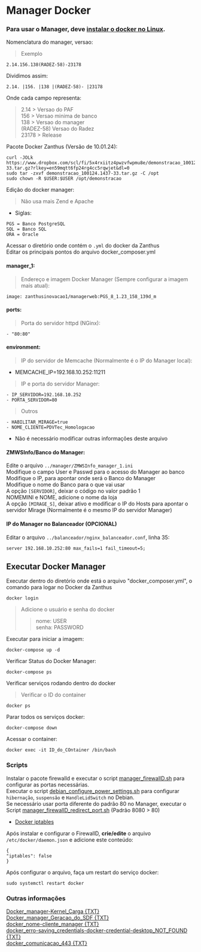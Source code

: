 # Manager Docker  

### Para usar o Manager, deve [instalar o docker no Linux](https://github.com/elppans/zretail/blob/master/docker_centos-oracle_Linux.md).  

Nomenclatura do manager, versao:  
>Exemplo  

```
2.14.156.138(RADEZ-58)-23178
```

Dividimos assim:  

```
2.14. |156. |138 |(RADEZ-58)- |23178
```

Onde cada campo representa:  

>2.14 > Versao do PAF  
156 > Versao minima de banco  
138 > Versao do manager   
(RADEZ-58) Versao do Radez  
23178 > Release  

Pacote Docker Zanthus (Versão de 10.01.24):  

```
curl -JOLk https://www.dropbox.com/scl/fi/5x4rxiitz4pwzvfwpmu8e/demonstracao_100124.1437-33.tar.gz?rlkey=en59mqtt6fp24rg4cc5rqwjet&dl=0
sudo tar -zxvf demonstracao_100124.1437-33.tar.gz -C /opt
sudo chown -R $USER:$USER /opt/demonstracao
```

Edição do docker manager:  
>Não usa mais Zend e Apache  

- Siglas:  

```
PGS = Banco PostgreSQL
SQL = Banco SQL
ORA = Oracle
```

Acessar o diretório onde contém o `.yml` do docker da Zanthus  
Editar os principais pontos do arquivo docker_composer.yml  

#### manager_1:  

>Endereço e imagem Docker Manager (Sempre configurar a imagem mais atual):
>
```
image: zanthusinovacao1/managerweb:PGS_8_1.23_158_139d_m
```

#### ports:  

>Porta do servidor httpd (NGinx):

```
- "80:80"
```

#### environment:  

>IP do servidor de Memcache (Normalmente é o IP do Manager local):
- MEMCACHE_IP=192.168.10.252:11211

>IP e porta do servidor Manager:
```
- IP_SERVIDOR=192.168.10.252
- PORTA_SERVIDOR=80
```

>Outros

```
- HABILITAR_MIRAGE=true
- NOME_CLIENTE=PDVTec_Homologacao
```

- Não é necessário modificar outras informações deste arquivo  

#### ZMWSInfo/Banco do Manager:

Edite o arquivo `../manager/ZMWSInfo_manager_1.ini`  
Modifique o campo User e Passwd para o acesso do Manager ao banco  
Modifique o IP, para apontar onde será o Banco do Manager  
Modifique o nome do Banco para o que vai usar  
A opção `[SERVIDOR]`, deixar o código no valor padrão 1  
NOMEMINI e NOME, adicione o nome da loja  
A opção `[MIRAGE_S]`, deixar ativo e modificar o IP do Hosts para apontar o servidor Mirage (Normalmente é o mesmo IP do servidor Manager)  


#### IP do Manager no Balanceador (OPCIONAL)  

Editar o arquivo `../balanceador/nginx_balanceador.conf`, linha 35:  

```
server 192.168.10.252:80 max_fails=1 fail_timeout=5;
```
## Executar Docker Manager  

Executar dentro do diretório onde está o arquivo "docker_composer.yml", o comando para logar no Docker da Zanthus  

```
docker login
```

>Adicione o usuário e senha do docker  
>>nome: USER  
>>senha: PASSWORD  

Executar para iniciar a imagem:  

```
docker-compose up -d
```
Verificar Status do Docker Manager:  

```
docker-compose ps
```

Verificar serviços rodando dentro do docker  
>Verificar o ID do container
```
docker ps
```

Parar todos os serviços docker:  

```
docker-compose down
```
Acessar o container:  

```
docker exec -it ID_do_COntainer /bin/bash
```
### Scripts

Instalar o pacote firewalld e executar o script [manager_firewallD.sh](https://raw.githubusercontent.com/elppans/zretail/master/manager_firewallD.sh) para configurar as portas necessárias.  
Executar o script [debian_configure_power_settings.sh](https://raw.githubusercontent.com/elppans/customshell/master/debian_configure_power_settings.sh) para configurar `hibernação`, `suspensão` e `HandleLidSwitch` no Debian.  
Se necessário usar porta diferente do padrão 80 no Manager, executar o Script [manager_firewallD_redirect_port.sh](https://raw.githubusercontent.com/elppans/zretail/master/manager_firewallD_redirect_port.sh) (Padrão 8080 > 80)

- [Docker iptables](https://dev.to/soerenmetje/how-to-secure-a-docker-host-using-firewalld-2joo)

Após instalar e configurar o FirewallD, **crie/edite** o arquivo `/etc/docker/daemon.json` e adicione este conteúdo:  

```
{
"iptables": false
}
```

Após configurar o arquivo, faça um restart do serviço docker:  

```
sudo systemctl restart docker
```

### Outras informações  

[Docker_manager-Kernel_Carga {TXT}](https://www.dropbox.com/scl/fi/hh1jw8xizes9r1lrnbkr4/Docker_manager-Kernel_Carga.txt?rlkey=du61n2e75h3qn87q8fmjoj4od&dl=0)  
[Docker_manager_Geracao_do_SDF {TXT}](https://www.dropbox.com/scl/fi/tab28tpwykgl6waotungs/Docker_manager_Geracao_do_SDF.txt?rlkey=wkttyb9n7y8xcgmxcot6hhiyw&dl=0)  
[docker_nome-cliente_manager {TXT}](https://www.dropbox.com/scl/fi/z9ij786ps3npjb7i6prxt/docker_nome-cliente_manager.txt?rlkey=6l7zx41kscn6kc4ebdvncc2ms&dl=0)  
[docker_erro-saving_credentials-docker-credential-desktop_NOT_FOUND {TXT}](https://www.dropbox.com/scl/fi/cvf7rssx19fnj7zckiak1/docker_erro-saving_credentials-docker-credential-desktop_NOT_FOUND.txt?rlkey=a4e9aa26eudz7tq4muxjg93le&dl=0)  
[docker_comunicacao_443 {TXT}](https://www.dropbox.com/scl/fi/4ayl0q5hn4opcmxtr0blx/docker_comunicacao_443.txt?rlkey=w74n616xa2mzw1uyxi5z1f7es&dl=0)  
